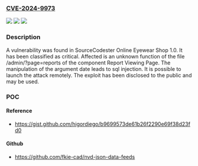 ### [CVE-2024-9973](https://cve.mitre.org/cgi-bin/cvename.cgi?name=CVE-2024-9973)
![](https://img.shields.io/static/v1?label=Product&message=Online%20Eyewear%20Shop&color=blue)
![](https://img.shields.io/static/v1?label=Version&message=%3D%201.0%20&color=brighgreen)
![](https://img.shields.io/static/v1?label=Vulnerability&message=SQL%20Injection&color=brighgreen)

### Description

A vulnerability was found in SourceCodester Online Eyewear Shop 1.0. It has been classified as critical. Affected is an unknown function of the file /admin/?page=reports of the component Report Viewing Page. The manipulation of the argument date leads to sql injection. It is possible to launch the attack remotely. The exploit has been disclosed to the public and may be used.

### POC

#### Reference
- https://gist.github.com/higordiego/b9699573de61b26f2290e69f38d23fd0

#### Github
- https://github.com/fkie-cad/nvd-json-data-feeds

